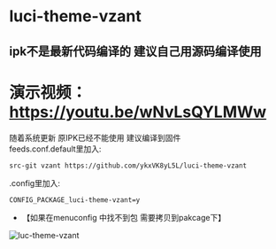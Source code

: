 # luci-theme-vzant
## ipk不是最新代码编译的 建议自己用源码编译使用 
# 演示视频：https://youtu.be/wNvLsQYLMWw
随着系统更新 原IPK已经不能使用 建议编译到固件   
feeds.conf.default里加入: 
```
src-git vzant https://github.com/ykxVK8yL5L/luci-theme-vzant
```

.config里加入:
```
CONFIG_PACKAGE_luci-theme-vzant=y
```

- 【如果在menuconfig 中找不到包  需要拷贝到pakcage下】



![luc-theme-vzant](https://github.com/ykxVK8yL5L/luci-theme-vzant/raw/main/ScreenShot.png)
